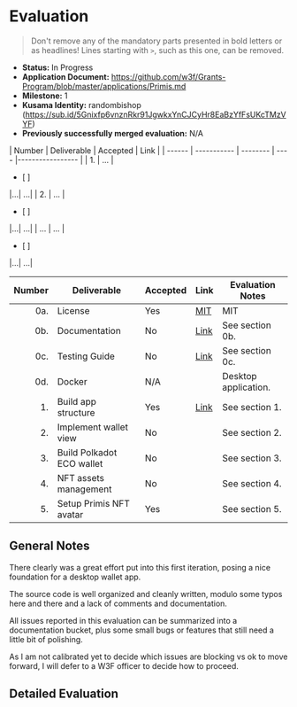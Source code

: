 # Evaluation

> Don't remove any of the mandatory parts presented in bold letters or as headlines!
> Lines starting with `>`, such as this one, can be removed.

- **Status:** In Progress
- **Application Document:** https://github.com/w3f/Grants-Program/blob/master/applications/Primis.md
- **Milestone:** 1
- **Kusama Identity:** randombishop (https://sub.id/5Gnixfp6vnznRkr91JgwkxYnCJCyHr8EaBzYfFsUKcTMzVYF)
- **Previously successfully merged evaluation:** N/A

| Number | Deliverable | Accepted | Link | 
| ------ | ----------- | -------- | ---- |----------------- |
| 1. | ... |<ul><li>[ ] </li></ul>|...| ...|
| 2.  | ... |<ul><li>[ ] </li></ul>|...| ...|
| ... | ... |<ul><li>[ ] </li></ul>|...| ...|

| Number | Deliverable                    | Accepted | Link                                                             | Evaluation Notes                                            | 
| -----: | ------------------------------ | -------- | ---------------------------------------------------------------- | ----------------------------------------------------------- |
|    0a. | License                        | Yes      | [MIT](https://github.com/Primis-Labs/client/blob/main/LICENSE)   | MIT                                                         |
|    0b. | Documentation                  | No       | [Link](https://github.com/Primis-Labs/client)                    | See section 0b.                                             |
|    0c. | Testing Guide                  | No       | [Link](https://docs.google.com/spreadsheets/d/1DccCJUEu7HLUpQYrh6QBfJ1wuRyPeMBWoAsppco-nEU/edit?usp=sharing) |See section 0c.  |
|    0d. | Docker                         | N/A      |                                                                  |Desktop application.                                         |
|     1. | Build app structure            | Yes      | [Link](https://primis.cc/)                                       |See section 1.                                               | 
|     2. | Implement wallet view          | No       |                                                                  |See section 2.                              |
|     3. | Build Polkadot ECO wallet      | No       |                                                                  |See section 3.                              |
|     4. | NFT assets management          | No       |                                                                  |See section 4.                              |
|     5. | Setup Primis NFT avatar        | Yes      |                                                                  |See section 5.                              |



## General Notes

There clearly was a great effort put into this first iteration, posing a nice foundation for a desktop wallet app.

The source code is well organized and cleanly written, modulo some typos here and there and a lack of comments and documentation.

All issues reported in this evaluation can be summarized into a documentation bucket, plus some small bugs or features that still need a little bit of polishing.

As I am not calibrated yet to decide which issues are blocking vs ok to move forward, I will defer to a W3F officer to decide how to proceed.


## Detailed Evaluation

